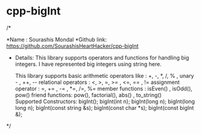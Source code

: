 # cpp-bigInt
/*

*Name : Sourashis Mondal
*Github link: https://github.com/SourashisHeartHacker/cpp-bigInt

* Details: 
    This library supports operators and functions for handling big integers. 
    I have represented big integers using string here.

    This library supports basic arithmetic operators like : +, -, *, /, % , unary - , ++, --
                                relational operators : <, >, =, >= , <=, == , != 
                                assignment operator : =, += , -= , *=, /=, %=
                                member functions : isEven() , isOdd(), pow() 
                                friend functions: pow(), factorial(), abs() , to_string()                                
                                Supported Constructors:
                                                        bigInt();
                                                        bigInt(int n);
                                                        bigInt(long n);
                                                        bigInt(long long n);
                                                        bigInt(const string &s);
                                                        bigInt(const char *s);
                                                        bigInt(const bigInt &);                                                    



*/

